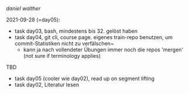 _daniel walther_

2021-09-28 (=day05):
- task day03, bash, mindestens bis 32. gelöst haben
- task day04, git cli, course page. eigenes train-repo benutzen, um commit-Statistiken nicht zu verfälschen~
  - kann ja nach vollendeter Übungen immer noch die repos 'mergen' (not sure if terminology applies)

TBD
- task day05 (cooler wie day02), read up on segment lifting
- task day02, Literatur lesen
